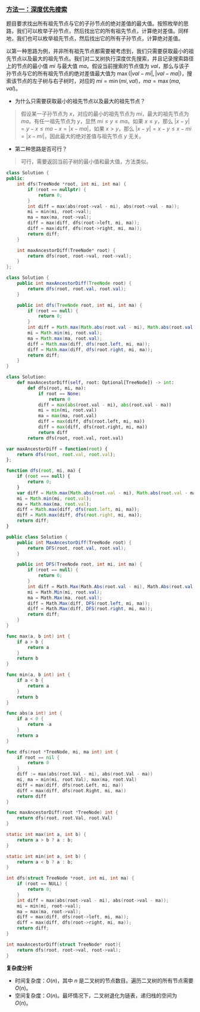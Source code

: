 ﻿### [方法一：深度优先搜索](https://leetcode.cn/problems/maximum-difference-between-node-and-ancestor/solutions/2231286/jie-dian-yu-qi-zu-xian-zhi-jian-de-zui-d-2ykj/)

题目要求找出所有祖先节点与它的子孙节点的绝对差值的最大值。按照枚举的思路，我们可以枚举子孙节点，然后找出它的所有祖先节点，计算绝对差值。同样地，我们也可以枚举祖先节点，然后找出它的所有子孙节点，计算绝对差值。

以第一种思路为例，并非所有祖先节点都需要被考虑到，我们只需要获取最小的祖先节点以及最大的祖先节点。我们对二叉树执行深度优先搜索，并且记录搜索路径上的节点的最小值 $mi$ 与最大值 $ma$。假设当前搜索的节点值为 $val$，那么与该子孙节点与它的所有祖先节点的绝对差值最大值为 $\max(|val - mi|, |val - ma|)$，搜索该节点的左子树与右子树时，对应的 $mi = \min(mi,val)$，$ma = \max(ma, val)$。

- 为什么只需要获取最小的祖先节点以及最大的祖先节点？

> 假设某一子孙节点为 $x$，对应的最小的祖先节点为 $mi$，最大的祖先节点为 $ma$。有任一祖先节点为 $y$，显然 $mi \le y \le ma$。如果 $x \le y$，那么 $|x - y| = y - x \le ma - x = |x - ma|$，如果 $x \gt y$，那么 $|x - y| = x - y \le x - mi = |x - mi|$，因此最大的绝对差值与祖先节点 $y$ 无关。

- 第二种思路是否可行？

> 可行，需要返回当前子树的最小值和最大值，方法类似。

```cpp
class Solution {
public:
    int dfs(TreeNode *root, int mi, int ma) {
        if (root == nullptr) {
            return 0;
        }
        int diff = max(abs(root->val - mi), abs(root->val - ma));
        mi = min(mi, root->val);
        ma = max(ma, root->val);
        diff = max(diff, dfs(root->left, mi, ma));
        diff = max(diff, dfs(root->right, mi, ma));
        return diff;
    }

    int maxAncestorDiff(TreeNode* root) {
        return dfs(root, root->val, root->val);
    }
};
```

```java
class Solution {
    public int maxAncestorDiff(TreeNode root) {
        return dfs(root, root.val, root.val);
    }

    public int dfs(TreeNode root, int mi, int ma) {
        if (root == null) {
            return 0;
        }
        int diff = Math.max(Math.abs(root.val - mi), Math.abs(root.val - ma));
        mi = Math.min(mi, root.val);
        ma = Math.max(ma, root.val);
        diff = Math.max(diff, dfs(root.left, mi, ma));
        diff = Math.max(diff, dfs(root.right, mi, ma));
        return diff;
    }
}
```

```python
class Solution:
    def maxAncestorDiff(self, root: Optional[TreeNode]) -> int:
        def dfs(root, mi, ma):
            if root == None:
                return 0
            diff = max(abs(root.val - mi), abs(root.val - ma))
            mi = min(mi, root.val)
            ma = max(ma, root.val)
            diff = max(diff, dfs(root.left, mi, ma))
            diff = max(diff, dfs(root.right, mi, ma))
            return diff
        return dfs(root, root.val, root.val)
```

```javascript
var maxAncestorDiff = function(root) {
    return dfs(root, root.val, root.val);
};

function dfs(root, mi, ma) {
    if (root === null) {
        return 0;
    }
    var diff = Math.max(Math.abs(root.val - mi), Math.abs(root.val - ma));
    mi = Math.min(mi, root.val);
    ma = Math.max(ma, root.val);
    diff = Math.max(diff, dfs(root.left, mi, ma));
    diff = Math.max(diff, dfs(root.right, mi, ma));
    return diff;
}
```

```csharp
public class Solution {
    public int MaxAncestorDiff(TreeNode root) {
        return DFS(root, root.val, root.val);
    }

    public int DFS(TreeNode root, int mi, int ma) {
        if (root == null) {
            return 0;
        }
        int diff = Math.Max(Math.Abs(root.val - mi), Math.Abs(root.val - ma));
        mi = Math.Min(mi, root.val);
        ma = Math.Max(ma, root.val);
        diff = Math.Max(diff, DFS(root.left, mi, ma));
        diff = Math.Max(diff, DFS(root.right, mi, ma));
        return diff;
    }
}
```

```go
func max(a, b int) int {
    if a > b {
        return a
    }
    return b
}

func min(a, b int) int {
    if a < b {
        return a
    }
    return b
}

func abs(a int) int {
    if a < 0 {
        return -a
    }
    return a
}

func dfs(root *TreeNode, mi, ma int) int {
    if root == nil {
        return 0
    }
    diff := max(abs(root.Val - mi), abs(root.Val - ma))
    mi, ma = min(mi, root.Val), max(ma, root.Val)
    diff = max(diff, dfs(root.Left, mi, ma))
    diff = max(diff, dfs(root.Right, mi, ma))
    return diff
}

func maxAncestorDiff(root *TreeNode) int {
    return dfs(root, root.Val, root.Val)
}
```

```c
static int max(int a, int b) {
    return a > b ? a : b;
}

static int min(int a, int b) {
    return a < b ? a : b;
}

int dfs(struct TreeNode *root, int mi, int ma) {
    if (root == NULL) {
        return 0;
    }
    int diff = max(abs(root->val - mi), abs(root->val - ma));
    mi = min(mi, root->val);
    ma = max(ma, root->val);
    diff = max(diff, dfs(root->left, mi, ma));
    diff = max(diff, dfs(root->right, mi, ma));
    return diff;
}

int maxAncestorDiff(struct TreeNode* root){
    return dfs(root, root->val, root->val);
}
```

**复杂度分析**

- 时间复杂度：$O(n)$，其中 $n$ 是二叉树的节点数目。遍历二叉树的所有节点需要 $O(n)$。
- 空间复杂度：$O(n)$。最坏情况下，二叉树退化为链表，递归栈的空间为 $O(n)$。

